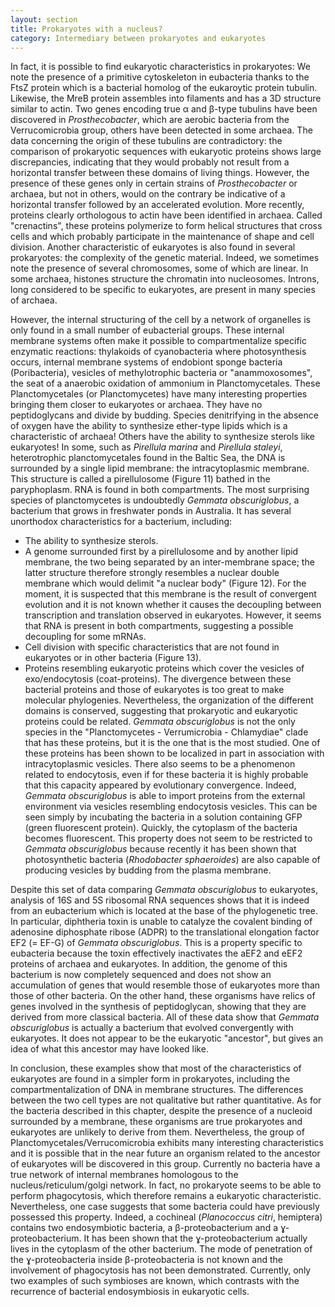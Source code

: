 ```yaml
---
layout: section
title: Prokaryotes with a nucleus?
category: Intermediary between prokaryotes and eukaryotes
---
```

In fact, it is possible to find eukaryotic characteristics in prokaryotes: We note the presence of a primitive cytoskeleton in eubacteria thanks to the FtsZ protein which is a bacterial homolog of the eukaroytic protein tubulin. Likewise, the MreB protein assembles into filaments and has a 3D structure similar to actin. Two genes encoding true α and β-type tubulins have been discovered in _Prosthecobacter_, which are aerobic bacteria from the Verrucomicrobia group, others have been detected in some archaea. The data concerning the origin of these tubulins are contradictory: the comparison of prokaryotic sequences with eukaryotic proteins shows large discrepancies, indicating that they would probably not result from a horizontal transfer between these domains of living things. However, the presence of these genes only in certain strains of _Prosthecobacter_ or archaea, but not in others, would on the contrary be indicative of a horizontal transfer followed by an accelerated evolution. More recently, proteins clearly orthologous to actin have been identified in archaea. Called "crenactins", these proteins polymerize to form helical structures that cross cells and which probably participate in the maintenance of shape and cell division. Another characteristic of eukaryotes is also found in several prokaryotes: the complexity of the genetic material. Indeed, we sometimes note the presence of several chromosomes, some of which are linear. In some archaea, histones structure the chromatin into nucleosomes. Introns, long considered to be specific to eukaryotes, are present in many species of archaea.

However, the internal structuring of the cell by a network of organelles is only found in a small number of eubacterial groups. These internal membrane systems often make it possible to compartmentalize specific enzymatic reactions: thylakoids of cyanobacteria where photosynthesis occurs, internal membrane systems of endobiont sponge bacteria (Poribacteria), vesicles of methylotrophic bacteria or "anammoxosomes", the seat of a anaerobic oxidation of ammonium in Planctomycetales. These Planctomycetales (or Planctomycetes) have many interesting properties bringing them closer to eukaryotes or archaea. They have no peptidoglycans and divide by budding. Species denitrifying in the absence of oxygen have the ability to synthesize ether-type lipids which is a characteristic of archaea! Others have the ability to synthesize sterols like eukaryotes! In some, such as _Pirellula marina_ and _Pirellula staleyi_, heterotrophic planctomycetales found in the Baltic Sea, the DNA is surrounded by a single lipid membrane: the intracytoplasmic membrane. This structure is called a pirellulosome (Figure 11) bathed in the paryphoplasm. RNA is found in both compartments. The most surprising species of planctomycetes is undoubtedly _Gemmata obscuriglobus_, a bacterium that grows in freshwater ponds in Australia. It has several unorthodox characteristics for a bacterium, including:
* The ability to synthesize sterols.
* A genome surrounded first by a pirellulosome and by another lipid membrane, the two being separated by an inter-membrane space; the latter structure therefore strongly resembles a nuclear double membrane which would delimit "a nuclear body" (Figure 12). For the moment, it is suspected that this membrane is the result of convergent evolution and it is not known whether it causes the decoupling between transcription and translation observed in eukaryotes. However, it seems that RNA is present in both compartments, suggesting a possible decoupling for some mRNAs.
* Cell division with specific characteristics that are not found in eukaryotes or in other bacteria (Figure 13).
* Proteins resembling eukaryotic proteins which cover the vesicles of exo/endocytosis (coat-proteins). The divergence between these bacterial proteins and those of eukaryotes is too great to make molecular phylogenies. Nevertheless, the organization of the different domains is conserved, suggesting that prokaryotic and eukaryotic proteins could be related. _Gemmata obscuriglobus_ is not the only species in the "Planctomycetes - Verrumicrobia - Chlamydiae" clade that has these proteins, but it is the one that is the most studied. One of these proteins has been shown to be localized in part in association with intracytoplasmic vesicles. There also seems to be a phenomenon related to endocytosis, even if for these bacteria it is highly probable that this capacity appeared by evolutionary convergence. Indeed, _Gemmata obscuriglobus_ is able to import proteins from the external environment via vesicles resembling endocytosis vesicles. This can be seen simply by incubating the bacteria in a solution containing GFP (green fluorescent protein). Quickly, the cytoplasm of the bacteria becomes fluorescent. This property does not seem to be restricted to _Gemmata obscuriglobus_ because recently it has been shown that photosynthetic bacteria (_Rhodobacter sphaeroides_) are also capable of producing vesicles by budding from the plasma membrane.

Despite this set of data comparing _Gemmata obscuriglobus_ to eukaryotes, analysis of 16S and 5S ribosomal RNA sequences shows that it is indeed from an eubacterium which is located at the base of the phylogenetic tree. In particular, diphtheria toxin is unable to catalyze the covalent binding of adenosine diphosphate ribose (ADPR) to the translational elongation factor EF2 (= EF-G) of _Gemmata obscuriglobus_. This is a property specific to eubacteria because the toxin effectively inactivates the aEF2 and eEF2 proteins of archaea and eukaryotes. In addition, the genome of this bacterium is now completely sequenced and does not show an accumulation of genes that would resemble those of eukaryotes more than those of other bacteria. On the other hand, these organisms have relics of genes involved in the synthesis of peptidoglycan, showing that they are derived from more classical bacteria. All of these data show that _Gemmata obscuriglobus_ is actually a bacterium that evolved convergently with eukaryotes. It does not appear to be the eukaryotic "ancestor", but gives an idea of what this ancestor may have looked like.

In conclusion, these examples show that most of the characteristics of eukaryotes are found in a simpler form in prokaryotes, including the compartmentalization of DNA in membrane structures. The differences between the two cell types are not qualitative but rather quantitative. As for the bacteria described in this chapter, despite the presence of a nucleoid surrounded by a membrane, these organisms are true prokaryotes and eukaryotes are unlikely to derive from them. Nevertheless, the group of Planctomycetales/Verrucomicrobia exhibits many interesting characteristics and it is possible that in the near future an organism related to the ancestor of eukaryotes will be discovered in this group. Currently no bacteria have a true network of internal membranes homologous to the nucleus/reticulum/golgi network. In fact, no prokaryote seems to be able to perform phagocytosis, which therefore remains a eukaryotic characteristic. Nevertheless, one case suggests that some bacteria could have previously possessed this property. Indeed, a cochineal (_Planococcus citri_, hemiptera) contains two endosymbiotic bacteria, a β-proteobacterium and a ɣ-proteobacterium. It has been shown that the ɣ-proteobacterium actually lives in the cytoplasm of the other bacterium. The mode of penetration of the ɣ-proteobacteria inside β-proteobacteria is not known and the involvement of phagocytosis has not been demonstrated. Currently, only two examples of such symbioses are known, which contrasts with the recurrence of bacterial endosymbiosis in eukaryotic cells.
